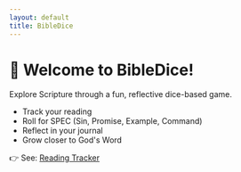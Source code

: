 ```yaml
---
layout: default
title: BibleDice
---
```


# 🎲 Welcome to BibleDice!

Explore Scripture through a fun, reflective dice-based game.

- Track your reading
- Roll for SPEC (Sin, Promise, Example, Command)
- Reflect in your journal
- Grow closer to God's Word

👉 See: [Reading Tracker](text/reading-tracker.txt)
